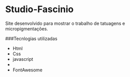 # Studio-Fascinio
Site desenvolvido para mostrar o trabalho de tatuagens e micropigmentações.

###Tecnlogias utilizadas
<ul>
  <li>Html</li>
  <li>Css</li>
  <li>javascript<li/>
  <li>FontAwesome</li>
